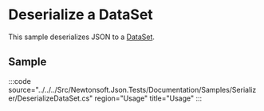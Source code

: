 ﻿# Deserialize a DataSet

This sample deserializes JSON to a [DataSet](https://docs.microsoft.com/en-us/dotnet/api/system.data.dataset). 

## Sample

:::code source="../../../Src/Newtonsoft.Json.Tests/Documentation/Samples/Serializer/DeserializeDataSet.cs" region="Usage" title="Usage" :::
